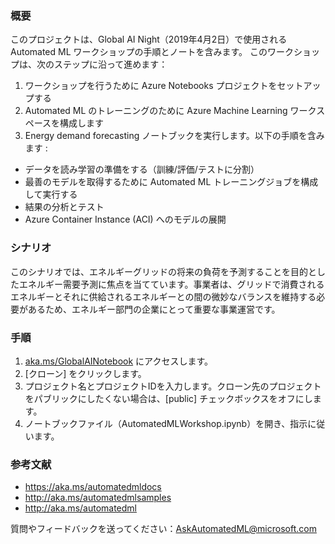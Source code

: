 ### <b>概要</b> 
このプロジェクトは、Global AI Night（2019年4月2日）で使用される Automated ML ワークショップの手順とノートを含みます。
このワークショップは、次のステップに沿って進めます：
1. ワークショップを行うために Azure Notebooks プロジェクトをセットアップする
2. Automated ML のトレーニングのために Azure Machine Learning ワークスペースを構成します
3. Energy demand forecasting ノートブックを実行します。以下の手順を含みます : <br> 
* データを読み学習の準備をする（訓練/評価/テストに分割）
* 最善のモデルを取得するために Automated ML トレーニングジョブを構成して実行する
* 結果の分析とテスト
* Azure Container Instance (ACI) へのモデルの展開

### <b>シナリオ</b>
このシナリオでは、エネルギーグリッドの将来の負荷を予測することを目的としたエネルギー需要予測に焦点を当てています。事業者は、グリッドで消費されるエネルギーとそれに供給されるエネルギーとの間の微妙なバランスを維持する必要があるため、エネルギー部門の企業にとって重要な事業運営です。

### <b>手順</b>
1. [aka.ms/GlobalAINotebook](https://aka.ms/GlobalAINotebook) にアクセスします。
2. [クローン] をクリックします。
3. プロジェクト名とプロジェクトIDを入力します。クローン先のプロジェクトをパブリックにしたくない場合は、[public] チェックボックスをオフにします。
4. ノートブックファイル（AutomatedMLWorkshop.ipynb）を開き、指示に従います。

### <b>参考文献</b> 
* https://aka.ms/automatedmldocs 
* http://aka.ms/automatedmlsamples 
* http://aka.ms/automatedml

質問やフィードバックを送ってください：AskAutomatedML@microsoft.com
